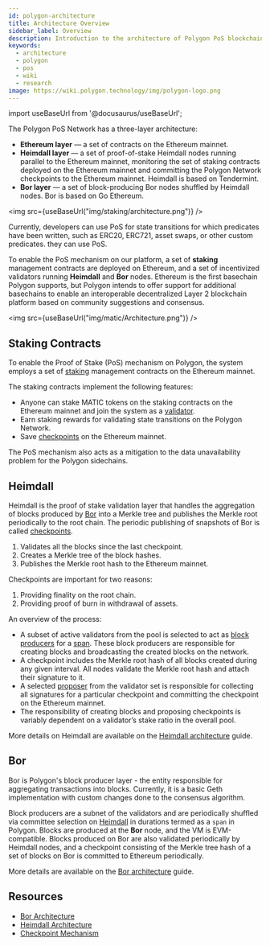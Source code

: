 ```yaml
---
id: polygon-architecture
title: Architecture Overview
sidebar_label: Overview
description: Introduction to the architecture of Polygon PoS blockchain.
keywords:
  - architecture
  - polygon
  - pos
  - wiki
  - research
image: https://wiki.polygon.technology/img/polygon-logo.png
---
```


import useBaseUrl from '@docusaurus/useBaseUrl';

The Polygon PoS Network has a three-layer architecture:

* **Ethereum layer** — a set of contracts on the Ethereum mainnet.
* **Heimdall layer** — a set of proof-of-stake Heimdall nodes running parallel to the Ethereum mainnet, monitoring the set of staking contracts deployed on the Ethereum mainnet and committing the Polygon Network checkpoints to the Ethereum mainnet. Heimdall is based on Tendermint.
* **Bor layer** — a set of block-producing Bor nodes shuffled by Heimdall nodes. Bor is based on Go Ethereum.

<img src={useBaseUrl("img/staking/architecture.png")} />

Currently, developers can use PoS for state transitions for which predicates have
been written, such as ERC20, ERC721, asset swaps, or other custom predicates.
they can use PoS.

To enable the PoS mechanism on our platform, a set of **staking** management contracts are deployed on
Ethereum, and a set of incentivized validators running **Heimdall** and **Bor** nodes. Ethereum is
the first basechain Polygon supports, but Polygon intends to offer support for additional basechains to
enable an interoperable decentralized Layer 2 blockchain platform based on community suggestions and consensus.

<img src={useBaseUrl("img/matic/Architecture.png")} />

## Staking Contracts

To enable the Proof of Stake (PoS) mechanism on Polygon, the system employs a set of [staking](/maintain/glossary.md#staking) management contracts on the Ethereum mainnet.

The staking contracts implement the following features:

* Anyone can stake MATIC tokens on the staking contracts on the Ethereum mainnet and join the system as a [validator](/docs/maintain/glossary#validator).
* Earn staking rewards for validating state transitions on the Polygon Network.
* Save [checkpoints](/docs/maintain/glossary#checkpoint-transaction) on the Ethereum mainnet.

The PoS mechanism also acts as a mitigation to the data unavailability problem for the Polygon sidechains.

## Heimdall

Heimdall is the proof of stake validation layer that handles the aggregation of blocks produced
by [Bor](/docs/maintain/glossary#bor) into a Merkle tree and publishes the Merkle root periodically to the
root chain. The periodic publishing of snapshots of Bor is called [checkpoints](/docs/maintain/glossary#checkpoint-transaction).

1. Validates all the blocks since the last checkpoint.
2. Creates a Merkle tree of the block hashes.
3. Publishes the Merkle root hash to the Ethereum mainnet.

Checkpoints are important for two reasons:

1. Providing finality on the root chain.
2. Providing proof of burn in withdrawal of assets.

An overview of the process:

* A subset of active validators from the pool is selected to act as [block producers](/docs/maintain/glossary#block-producer) for a [span](/docs/maintain/glossary#span). These block producers are responsible for creating blocks and broadcasting the created blocks on the network.
* A checkpoint includes the Merkle root hash of all blocks created during any given interval. All nodes validate the Merkle root hash and attach their signature to it.
* A selected [proposer](/docs/maintain/glossary#proposer) from the validator set is responsible for collecting all signatures for a particular checkpoint and committing the checkpoint on the Ethereum mainnet.
* The responsibility of creating blocks and proposing checkpoints is variably dependent on a validator’s stake ratio in the overall pool.

More details on Heimdall are available on the [Heimdall architecture](/docs/pos/design/heimdall/overview) guide.

## Bor

Bor is Polygon's block producer layer - the entity responsible for aggregating transactions into blocks.  Currently, it is a basic Geth implementation with custom changes done to the consensus algorithm.

Block producers are a subnet of the validators and are periodically shuffled via committee selection on [Heimdall](/docs/maintain/glossary#heimdall) in durations termed
as a `span` in Polygon. Blocks are produced at the **Bor** node, and the VM is EVM-compatible.
Blocks produced on Bor are also validated periodically by Heimdall nodes, and a checkpoint consisting of
the Merkle tree hash of a set of blocks on Bor is committed to Ethereum periodically.

More details are available on the [Bor architecture](/docs/pos/design/bor/overview) guide.

## Resources

* [Bor Architecture](https://wiki.polygon.technology/docs/pos/design/bor)
* [Heimdall Architecture](https://forum.polygon.technology/t/matic-system-overview-heimdall/8323)
* [Checkpoint Mechanism](https://forum.polygon.technology/t/checkpoint-mechanism-on-heimdall/7160)
